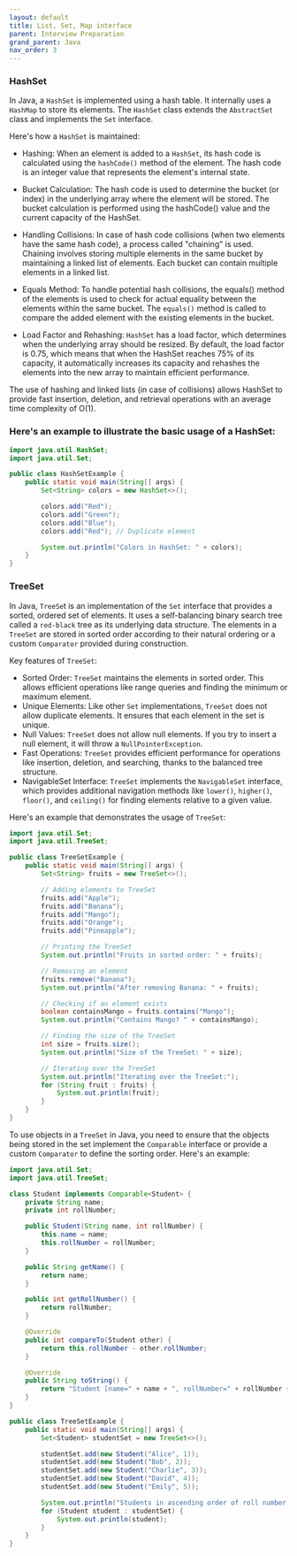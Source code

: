 ```yaml
---
layout: default
title: List, Set, Map interface
parent: Interview Preparation
grand_parent: Java
nav_order: 3
---
```

### HashSet

In Java, a `HashSet` is implemented using a hash table. It internally uses a `HashMap` to store its elements. The `HashSet` class extends the `AbstractSet` class and implements the `Set` interface.

Here's how a `HashSet` is maintained:

* Hashing: When an element is added to a `HashSet`, its hash code is calculated using the `hashCode()` method of the element. The hash code is an integer value that represents the element's internal state.

* Bucket Calculation: The hash code is used to determine the bucket (or index) in the underlying array where the element will be stored. The bucket calculation is performed using the hashCode() value and the current capacity of the HashSet.

* Handling Collisions: In case of hash code collisions (when two elements have the same hash code), a process called "chaining" is used. Chaining involves storing multiple elements in the same bucket by maintaining a linked list of elements. Each bucket can contain multiple elements in a linked list.

* Equals Method: To handle potential hash collisions, the equals() method of the elements is used to check for actual equality between the elements within the same bucket. The `equals()` method is called to compare the added element with the existing elements in the bucket.

* Load Factor and Rehashing: `HashSet` has a load factor, which determines when the underlying array should be resized. By default, the load factor is 0.75, which means that when the HashSet reaches 75% of its capacity, it automatically increases its capacity and rehashes the elements into the new array to maintain efficient performance.

The use of hashing and linked lists (in case of collisions) allows HashSet to provide fast insertion, deletion, and retrieval operations with an average time complexity of O(1).

### Here's an example to illustrate the basic usage of a HashSet:
```java
import java.util.HashSet;
import java.util.Set;

public class HashSetExample {
    public static void main(String[] args) {
        Set<String> colors = new HashSet<>();

        colors.add("Red");
        colors.add("Green");
        colors.add("Blue");
        colors.add("Red"); // Duplicate element

        System.out.println("Colors in HashSet: " + colors);
    }
}
```

### TreeSet
In Java, `TreeSe`t is an implementation of the `Set` interface that provides a sorted, ordered set of elements. It uses a self-balancing binary search tree called a `red-black` tree as its underlying data structure. The elements in a `TreeSet` are stored in sorted order according to their natural ordering or a custom `Comparator` provided during construction.

Key features of `TreeSet`:

* Sorted Order: `TreeSet` maintains the elements in sorted order. This allows efficient operations like range queries and finding the minimum or maximum element.
* Unique Elements: Like other `Set` implementations, `TreeSet` does not allow duplicate elements. It ensures that each element in the set is unique.
* Null Values: `TreeSet` does not allow null elements. If you try to insert a null element, it will throw a `NullPointerException`.
* Fast Operations: `TreeSet` provides efficient performance for operations like insertion, deletion, and searching, thanks to the balanced tree structure.
* NavigableSet Interface: `TreeSet` implements the `NavigableSet` interface, which provides additional navigation methods like `lower()`, `higher()`, `floor()`, and `ceiling()` for finding elements relative to a given value.

Here's an example that demonstrates the usage of `TreeSet`:
```java
import java.util.Set;
import java.util.TreeSet;

public class TreeSetExample {
    public static void main(String[] args) {
        Set<String> fruits = new TreeSet<>();

        // Adding elements to TreeSet
        fruits.add("Apple");
        fruits.add("Banana");
        fruits.add("Mango");
        fruits.add("Orange");
        fruits.add("Pineapple");

        // Printing the TreeSet
        System.out.println("Fruits in sorted order: " + fruits);

        // Removing an element
        fruits.remove("Banana");
        System.out.println("After removing Banana: " + fruits);

        // Checking if an element exists
        boolean containsMango = fruits.contains("Mango");
        System.out.println("Contains Mango? " + containsMango);

        // Finding the size of the TreeSet
        int size = fruits.size();
        System.out.println("Size of the TreeSet: " + size);

        // Iterating over the TreeSet
        System.out.println("Iterating over the TreeSet:");
        for (String fruit : fruits) {
            System.out.println(fruit);
        }
    }
}
```
To use objects in a `TreeSet` in Java, you need to ensure that the objects being stored in the set implement the `Comparable` interface or provide a custom `Comparator` to define the sorting order. Here's an example:
```java
import java.util.Set;
import java.util.TreeSet;

class Student implements Comparable<Student> {
    private String name;
    private int rollNumber;

    public Student(String name, int rollNumber) {
        this.name = name;
        this.rollNumber = rollNumber;
    }

    public String getName() {
        return name;
    }

    public int getRollNumber() {
        return rollNumber;
    }

    @Override
    public int compareTo(Student other) {
        return this.rollNumber - other.rollNumber;
    }

    @Override
    public String toString() {
        return "Student [name=" + name + ", rollNumber=" + rollNumber + "]";
    }
}

public class TreeSetExample {
    public static void main(String[] args) {
        Set<Student> studentSet = new TreeSet<>();

        studentSet.add(new Student("Alice", 1));
        studentSet.add(new Student("Bob", 2));
        studentSet.add(new Student("Charlie", 3));
        studentSet.add(new Student("David", 4));
        studentSet.add(new Student("Emily", 5));

        System.out.println("Students in ascending order of roll number:");
        for (Student student : studentSet) {
            System.out.println(student);
        }
    }
}
```
